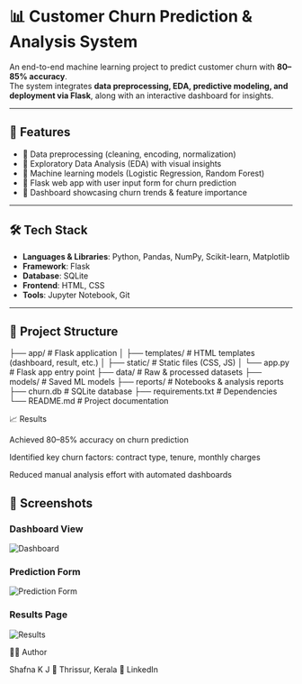 # 📊 Customer Churn Prediction & Analysis System  

An end-to-end machine learning project to predict customer churn with **80–85% accuracy**.  
The system integrates **data preprocessing, EDA, predictive modeling, and deployment via Flask**, along with an interactive dashboard for insights.  

---

## 🚀 Features
- 🔹 Data preprocessing (cleaning, encoding, normalization)  
- 🔹 Exploratory Data Analysis (EDA) with visual insights  
- 🔹 Machine learning models (Logistic Regression, Random Forest)  
- 🔹 Flask web app with user input form for churn prediction  
- 🔹 Dashboard showcasing churn trends & feature importance  

---

## 🛠️ Tech Stack
- **Languages & Libraries**: Python, Pandas, NumPy, Scikit-learn, Matplotlib  
- **Framework**: Flask  
- **Database**: SQLite  
- **Frontend**: HTML, CSS  
- **Tools**: Jupyter Notebook, Git  

---

## 📂 Project Structure
├── app/ # Flask application
│ ├── templates/ # HTML templates (dashboard, result, etc.)
│ ├── static/ # Static files (CSS, JS)
│ └── app.py # Flask app entry point
├── data/ # Raw & processed datasets
├── models/ # Saved ML models
├── reports/ # Notebooks & analysis reports
├── churn.db # SQLite database
├── requirements.txt # Dependencies
└── README.md # Project documentation


📈 Results

Achieved 80–85% accuracy on churn prediction

Identified key churn factors: contract type, tenure, monthly charges

Reduced manual analysis effort with automated dashboards

## 📸 Screenshots

### Dashboard View
![Dashboard](screenshots/dashboard.png)

### Prediction Form
![Prediction Form](screenshots/prediction_form.png)

### Results Page
![Results](screenshots/results.png)


👩‍💻 Author

Shafna K J
📍 Thrissur, Kerala
🔗 LinkedIn
